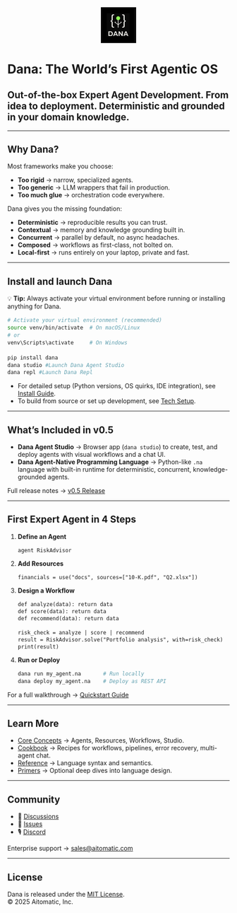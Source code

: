 <div align="center">
  <img src="docs/.archive/0804/images/dana-logo.jpg" alt="Dana Logo" width="80">
</div>

# Dana: The World’s First Agentic OS  

## Out-of-the-box Expert Agent Development. From idea to deployment. Deterministic and grounded in your domain knowledge.

---

## Why Dana?  

Most frameworks make you choose:  
- **Too rigid** → narrow, specialized agents.  
- **Too generic** → LLM wrappers that fail in production.  
- **Too much glue** → orchestration code everywhere.  

Dana gives you the missing foundation:  
- **Deterministic** → reproducible results you can trust.  
- **Contextual** → memory and knowledge grounding built in.  
- **Concurrent** → parallel by default, no async headaches.  
- **Composed** → workflows as first-class, not bolted on.  
- **Local-first** → runs entirely on your laptop, private and fast.  

---

## Install and launch Dana 

💡 **Tip:** Always activate your virtual environment before running or installing anything for Dana.

```bash
# Activate your virtual environment (recommended)
source venv/bin/activate  # On macOS/Linux
# or
venv\Scripts\activate     # On Windows

pip install dana
dana studio #Launch Dana Agent Studio
dana repl #Launch Dana Repl
```

- For detailed setup (Python versions, OS quirks, IDE integration), see [Install Guide](docs/install.md).  
- To build from source or set up development, see [Tech Setup](docs/tech-setup.md).  

---

## What’s Included in v0.5  

- **Dana Agent Studio** → Browser app (`dana studio`) to create, test, and deploy agents with visual workflows and a chat UI.  
- **Dana Agent-Native Programming Language** → Python-like `.na` language with built-in runtime for deterministic, concurrent, knowledge-grounded agents.  

Full release notes → [v0.5 Release](docs/releases/v0.5.md)  

---

## First Expert Agent in 4 Steps  

1. **Define an Agent**  
   ```dana
   agent RiskAdvisor
   ```  

2. **Add Resources**  
   ```dana
   financials = use("docs", sources=["10-K.pdf", "Q2.xlsx"])
   ```  

3. **Design a Workflow**  
   ```dana
   def analyze(data): return data
   def score(data): return data  
   def recommend(data): return data
   
   risk_check = analyze | score | recommend
   result = RiskAdvisor.solve("Portfolio analysis", with=risk_check)
   print(result)
   ```  

4. **Run or Deploy**  
   ```bash
   dana run my_agent.na       # Run locally
   dana deploy my_agent.na    # Deploy as REST API
   ```  

For a full walkthrough → [Quickstart Guide](docs/quickstart.md)  

---

## Learn More  

- [Core Concepts](docs/core-concepts.md) → Agents, Resources, Workflows, Studio.  
- [Cookbook](docs/cookbook/README.md) → Recipes for workflows, pipelines, error recovery, multi-agent chat.  
- [Reference](docs/reference/language.md) → Language syntax and semantics.  
- [Primers](docs/primers/README.md) → Optional deep dives into language design.  

---

## Community  

- 💬 [Discussions](https://github.com/aitomatic/dana/discussions)  
- 🐞 [Issues](https://github.com/aitomatic/dana/issues)  
- 🎙️ [Discord](https://discord.gg/dana)  

Enterprise support → [sales@aitomatic.com](mailto:sales@aitomatic.com)  

---

## License  

Dana is released under the [MIT License](LICENSE.md).  
© 2025 Aitomatic, Inc.  
